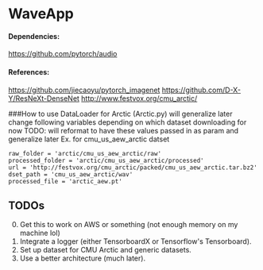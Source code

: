 # WaveApp

#### Dependencies:

https://github.com/pytorch/audio



#### References:

https://github.com/jiecaoyu/pytorch_imagenet
https://github.com/D-X-Y/ResNeXt-DenseNet
http://www.festvox.org/cmu_arctic/


###How to use DataLoader for Arctic (Arctic.py) will generalize later 
change following variables depending on which dataset downloading for now
TODO: will reformat to have these values passed in as param and generalize later
Ex. for cmu_us_aew_arctic datset

    raw_folder = 'arctic/cmu_us_aew_arctic/raw'
    processed_folder = 'arctic/cmu_us_aew_arctic/processed'
    url = 'http://festvox.org/cmu_arctic/packed/cmu_us_aew_arctic.tar.bz2'
    dset_path = 'cmu_us_aew_arctic/wav'
    processed_file = 'arctic_aew.pt'

    






## TODOs
0. Get this to work on AWS or something (not enough memory on my machine lol)
1. Integrate a logger (either TensorboardX or Tensorflow's Tensorboard).
2. Set up dataset for CMU Arctic and generic datasets.
3. Use a better architecture (much later).